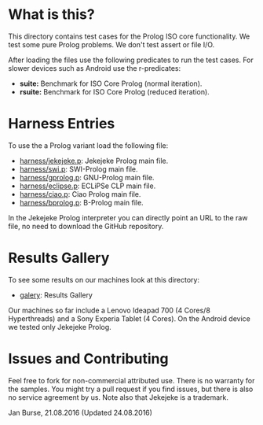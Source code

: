# What is this?

This directory contains test cases for the Prolog ISO core
functionality. We test some pure Prolog problems. We don't
test assert or file I/O.

After loading the files use the following predicates to run the test
cases. For slower devices such as Android use the r-predicates:
- **suite:** Benchmark for ISO Core Prolog (normal iteration).
- **rsuite:** Benchmark for ISO Core Prolog (reduced iteration).

# Harness Entries

To use the a Prolog variant load the following file:
- [harness/jekejeke.p](http://github.com/jburse/jekejeke-samples/blob/master/jekrun/benchmark/harness/jekejeke.p):
  Jekejeke Prolog main file.
- [harness/swi.p](http://github.com/jburse/jekejeke-samples/blob/master/jekrun/benchmark/harness/swi.p):
  SWI-Prolog main file.
- [harness/gprolog.p](http://github.com/jburse/jekejeke-samples/blob/master/jekrun/benchmark/harness/gprolog.p):
  GNU-Prolog main file.
- [harness/eclipse.p](http://github.com/jburse/jekejeke-samples/blob/master/jekrun/benchmark/harness/eclipse.p):
  ECLiPSe CLP main file.
- [harness/ciao.p](http://github.com/jburse/jekejeke-samples/blob/master/jekrun/benchmark/harness/ciao.p):
  Ciao Prolog main file.
- [harness/bprolog.p](http://github.com/jburse/jekejeke-samples/blob/master/jekrun/benchmark/harness/bprolog.p):
  B-Prolog main file.

In the Jekejeke Prolog interpreter you can directly point
an URL to the raw file, no need to download the
GitHub repository.

# Results Gallery

To see some results on our machines look at this directory:
- [galery](https://github.com/jburse/jekejeke-samples/tree/master/jekrun/benchmark/galery):
  Results Gallery

Our machines so far include a Lenovo Ideapad 700 (4 Cores/8
Hyperthreads) and a Sony Experia Tablet (4 Cores). On the Android
device we tested only Jekejeke Prolog.

# Issues and Contributing

Feel free to fork for non-commercial attributed use. There
is no warranty for the samples. You might try a pull
request if you find issues, but there is also no service
agreement by us. Note also that Jekejeke is a trademark.

Jan Burse, 21.08.2016 (Updated 24.08.2016)
